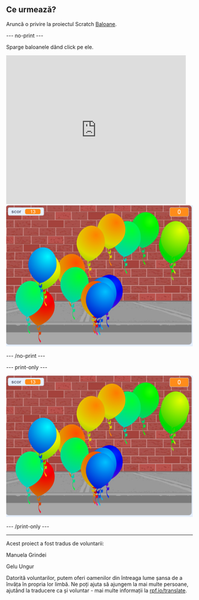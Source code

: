 ## Ce urmează?

Aruncă o privire la proiectul Scratch [Baloane](https://projects.raspberrypi.org/ro-RO/projects/balloons).

--- no-print ---

Sparge baloanele dând click pe ele.

<div class="scratch-preview">
  <iframe allowtransparency="true" width="485" height="402" src="https://scratch.mit.edu/projects/embed/299206746/?autostart=false" frameborder="0" scrolling="no"></iframe>
  <img src="images/balloons-final.png">
</div>

--- /no-print ---

--- print-only ---

![proiectul finalizat](images/balloons-final.png)

--- /print-only ---


***
Acest proiect a fost tradus de voluntarii:

Manuela Grindei

Gelu Ungur

Datorită voluntarilor, putem oferi oamenilor din întreaga lume șansa de a învăța în propria lor limbă. Ne poți ajuta să ajungem la mai multe persoane, ajutând la traducere ca și voluntar - mai multe informații la [rpf.io/translate](https://rpf.io/translate).